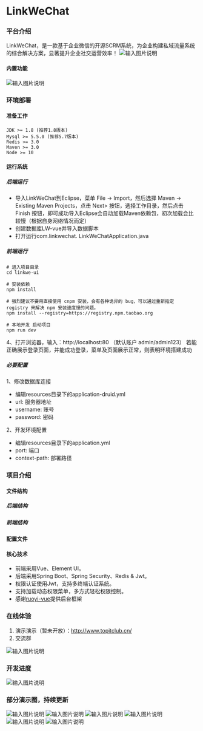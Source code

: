 # LinkWeChat

### 平台介绍

LinkWeChat，是一款基于企业微信的开源SCRM系统，为企业构建私域流量系统的综合解决方案，显著提升企业社交运营效率！
![输入图片说明](https://images.gitee.com/uploads/images/2020/0825/144910_68578056_409467.png "屏幕截图.png")


#### 内置功能


![输入图片说明](https://images.gitee.com/uploads/images/2020/0825/145413_3a0cab42_409467.png "屏幕截图.png")


### 环境部署
#### 准备工作


```
JDK >= 1.8 (推荐1.8版本)
Mysql >= 5.5.0 (推荐5.7版本)
Redis >= 3.0
Maven >= 3.0
Node >= 10
```
#### 运行系统

##### 后端运行


- 导入LinkWeChat到Eclipse，菜单 File -> Import，然后选择 Maven -> Existing Maven Projects，点击 Next> 按钮，选择工作目录，然后点击 Finish 按钮，即可成功导入Eclipse会自动加载Maven依赖包，初次加载会比较慢（根据自身网络情况而定）
- 创建数据库LW-vue并导入数据脚本
- 打开运行com.linkwechat. LinkWeChatApplication.java


##### 前端运行


```
# 进入项目目录
cd linkwe-ui

# 安装依赖
npm install

# 强烈建议不要用直接使用 cnpm 安装，会有各种诡异的 bug，可以通过重新指定 registry 来解决 npm 安装速度慢的问题。
npm install --registry=https://registry.npm.taobao.org

# 本地开发 启动项目
npm run dev
```
4、打开浏览器，输入：http://localhost:80 （默认账户 admin/admin123）
若能正确展示登录页面，并能成功登录，菜单及页面展示正常，则表明环境搭建成功

##### 必要配置

1、修改数据库连接

- 编辑resources目录下的application-druid.yml
- url: 服务器地址
- username: 账号
- password: 密码


2、开发环境配置

- 编辑resources目录下的application.yml
- port: 端口
- context-path: 部署路径



### 项目介绍

#### 文件结构

##### 后端结构

##### 前端结构

#### 配置文件 

#### 核心技术


- 前端采用Vue、Element UI。
- 后端采用Spring Boot、Spring Security、Redis & Jwt。
- 权限认证使用Jwt，支持多终端认证系统。
- 支持加载动态权限菜单，多方式轻松权限控制。
- 感谢[ruoyi-vue](https://gitee.com/y_project/RuoYi-Vue)提供后台框架



### 在线体验


1. 演示演示（暂未开放）：http://www.topitclub.cn/
2. 交流群

![输入图片说明](https://images.gitee.com/uploads/images/2020/0924/140420_fb631f6a_409467.png "屏幕截图.png")

### 开发进度

![输入图片说明](https://images.gitee.com/uploads/images/2020/1015/095236_c808865f_409467.png "屏幕截图.png")

### 部分演示图，持续更新
![输入图片说明](https://images.gitee.com/uploads/images/2020/1014/092211_447d288e_409467.png "屏幕截图.png")
![输入图片说明](https://images.gitee.com/uploads/images/2020/1014/092227_74c199cf_409467.png "屏幕截图.png")
![输入图片说明](https://images.gitee.com/uploads/images/2020/1014/092322_df5e338b_409467.png "屏幕截图.png")
![输入图片说明](https://images.gitee.com/uploads/images/2020/1014/092306_99975664_409467.png "屏幕截图.png")
![输入图片说明](https://images.gitee.com/uploads/images/2020/1014/092338_503e44f7_409467.png "屏幕截图.png")
![输入图片说明](https://images.gitee.com/uploads/images/2020/1014/092358_e465cb54_409467.png "屏幕截图.png")





